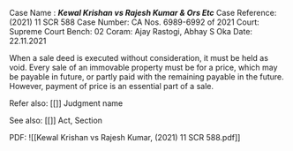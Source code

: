 Case Name : ***Kewal Krishan vs Rajesh Kumar & Ors Etc***
Case Reference: (2021) 11 SCR 588
Case Number: CA Nos. 6989-6992 of 2021
Court: Supreme Court
Bench: 02
Coram: Ajay Rastogi, Abhay S Oka
Date: 22.11.2021

When a sale deed is executed without consideration, it must be held as void.
Every sale of an immovable property must be for a price, which may be payable in future, or partly paid with the remaining payable in the future.
However, payment of price is an essential part of a sale.

Refer also:
[[]]
Judgment name

See also:
[[]] 
Act, Section

PDF:
![[Kewal Krishan vs Rajesh Kumar, (2021) 11 SCR 588.pdf]]